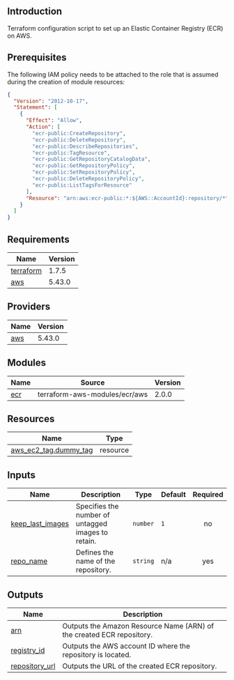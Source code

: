 ## Introduction
Terraform configuration script to set up an Elastic Container Registry (ECR) on AWS.

<!-- BEGIN_TF_DOCS -->
  
## Prerequisites

The following IAM policy needs to be attached to the role that is assumed during the creation of module resources:

```json
{
  "Version": "2012-10-17",
  "Statement": [
    {
      "Effect": "Allow",
      "Action": [
        "ecr-public:CreateRepository",
        "ecr-public:DeleteRepository",
        "ecr-public:DescribeRepositories",
        "ecr-public:TagResource",
        "ecr-public:GetRepositoryCatalogData",
        "ecr-public:GetRepositoryPolicy",
        "ecr-public:SetRepositoryPolicy",
        "ecr-public:DeleteRepositoryPolicy",
        "ecr-public:ListTagsForResource"
      ],
      "Resource": "arn:aws:ecr-public:*:${AWS::AccountId}:repository/*"
    }
  ]
}
```

## Requirements

| Name | Version |
|------|---------|
| <a name="requirement_terraform"></a> [terraform](#requirement\_terraform) | 1.7.5 |
| <a name="requirement_aws"></a> [aws](#requirement\_aws) | 5.43.0 |
## Providers

| Name | Version |
|------|---------|
| <a name="provider_aws"></a> [aws](#provider\_aws) | 5.43.0 |
## Modules

| Name | Source | Version |
|------|--------|---------|
| <a name="module_ecr"></a> [ecr](#module\_ecr) | terraform-aws-modules/ecr/aws | 2.0.0 |
## Resources

| Name | Type |
|------|------|
| [aws_ec2_tag.dummy_tag](https://registry.terraform.io/providers/hashicorp/aws/5.43.0/docs/resources/ec2_tag) | resource |
## Inputs

| Name | Description | Type | Default | Required |
|------|-------------|------|---------|:--------:|
| <a name="input_keep_last_images"></a> [keep\_last\_images](#input\_keep\_last\_images) | Specifies the number of untagged images to retain. | `number` | `1` | no |
| <a name="input_repo_name"></a> [repo\_name](#input\_repo\_name) | Defines the name of the repository. | `string` | n/a | yes |
## Outputs

| Name | Description |
|------|-------------|
| <a name="output_arn"></a> [arn](#output\_arn) | Outputs the Amazon Resource Name (ARN) of the created ECR repository. |
| <a name="output_registry_id"></a> [registry\_id](#output\_registry\_id) | Outputs the AWS account ID where the repository is located. |
| <a name="output_repository_url"></a> [repository\_url](#output\_repository\_url) | Outputs the URL of the created ECR repository. |
<!-- END_TF_DOCS -->
